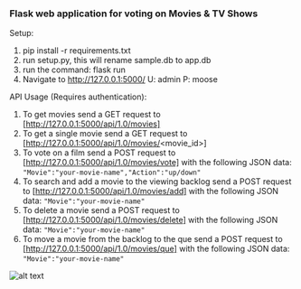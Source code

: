 ### Flask web application for voting on Movies & TV Shows

Setup:
1. pip install -r requirements.txt
2. run setup.py, this will rename sample.db to app.db
3. run the command: flask run
4. Navigate to http://127.0.0.1:5000/ U: admin P: moose


API Usage (Requires authentication):
1. To get movies send a GET request to [http://127.0.0.1:5000/api/1.0/movies]
2. To get a single movie send a GET request to [http://127.0.0.1:5000/api/1.0/movies/<movie_id>]
3. To vote on a film send a POST request to [http://127.0.0.1:5000/api/1.0/movies/vote] with the following JSON data: 
```"Movie":"your-movie-name","Action":"up/down"```
4. To search and add a movie to the viewing backlog send a POST request to [http://127.0.0.1:5000/api/1.0/movies/add] with the following JSON data: 
```"Movie":"your-movie-name"```
5. To delete a movie send a POST request to [http://127.0.0.1:5000/api/1.0/movies/delete] with the following JSON data:
```"Movie":"your-movie-name"```
6. To move a movie from the backlog to the que send a POST request to [http://127.0.0.1:5000/api/1.0/movies/que] with the following JSON data:
```"Movie":"your-movie-name"```

![alt text](https://i.imgur.com/p17S3jI.png "votenight.ca preview")